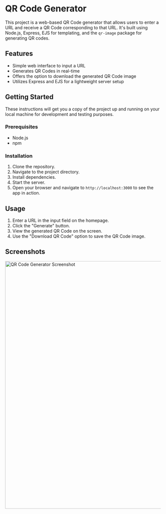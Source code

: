 # QR Code Generator

This project is a web-based QR Code generator that allows users to enter a URL and receive a QR Code corresponding to that URL. It's built using Node.js, Express, EJS for templating, and the `qr-image` package for generating QR codes.

## Features

- Simple web interface to input a URL
- Generates QR Codes in real-time
- Offers the option to download the generated QR Code image
- Utilizes Express and EJS for a lightweight server setup

## Getting Started

These instructions will get you a copy of the project up and running on your local machine for development and testing purposes.

### Prerequisites

- Node.js
- npm

### Installation

1. Clone the repository.
2. Navigate to the project directory.
3. Install dependencies.
4. Start the server.
5. Open your browser and navigate to `http://localhost:3000` to see the app in action.

## Usage

1. Enter a URL in the input field on the homepage.
2. Click the "Generate" button.
3. View the generated QR Code on the screen.
4. Use the "Download QR Code" option to save the QR Code image.

## Screenshots
<img src="https://i.postimg.cc/pVFfN6J5/qr-code-generator-1.png" width="800" alt="QR Code Generator Screenshot">
